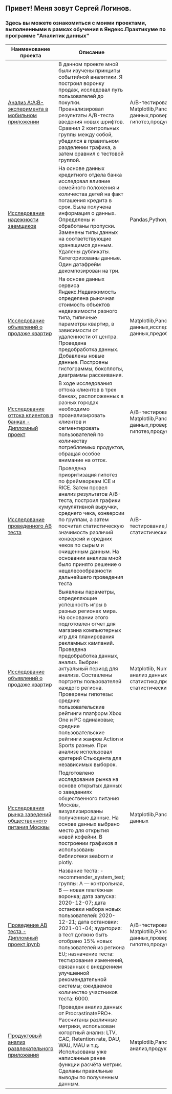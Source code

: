 ## Привет! Меня зовут Сергей Логинов.
### Здесь вы можете ознакомиться с моими проектами, выполненными в рамках обучения в Яндекс.Практикуме по программе "Аналитик данных" 

| Наименование проекта | Описание | Стек |
|---------------------|----------|------|
|[Анализ A:A:B-эксперимента в мобильном приложении](https://github.com/Loginovprojects/Yandex-Practicum-Projects-/tree/main/Анализ%20A:A:B-эксперимента%20в%20мобильном%20приложении)|  В данном проекте мной были изучены принципы событийной аналитики. Я построил воронку продаж, исследовал путь пользователей до покупки. Проанализировал результаты A/B-теста введения новых шрифтов. Сравнил 2 контрольных группы между собой, убедился в правильном разделении трафика, а затем сравнил с тестовой группой.      | A/B-тестирование, Matplotlib,Pandas,Plotly,Python,Seaborn,визуализация данных,проверка статистических гипотез,продуктовые метрики,событийная аналитика|
| [Исследование надежности заемщиков](https://github.com/Loginovprojects/Yandex-Practicum-Projects-/tree/main/Исследование%20надежности%20заемщиков) | На основе данных кредитного отдела банка исследовал влияние семейного положения и количества детей на факт погашения кредита в срок. Была получена информация о данных. Определены и обработаны пропуски. Заменены типы данных на соответствующие хранящимся данным. Удалены дубликаты. Категоризованы данные. Один датафрейм декомпозирован на три.| Pandas,Python,предобработка данных |
|[Исследование объявлений о продаже квартир](https://github.com/Loginovprojects/Yandex-Practicum-Projects-/tree/main/Исследование%20объявлений%20о%20продаже%20квартир)| На основе данных сервиса Яндекс.Недвижимость определена рыночная стоимость объектов недвижимости разного типа, типичные параметры квартир, в зависимости от удаленности от центра. Проведена предобработка данных. Добавлены новые данные. Построены гистограммы, боксплоты, диаграммы рассеивания. | Matplotlib,Pandas,Python,визуализация данных,исследовательский анализ данных,предобработка данных |
|[Исследование оттока клиентов в банках - Дипломный проект](https://github.com/Loginovprojects/Yandex-Practicum-Projects-/tree/main/Исследование%20оттока%20клиентов%20в%20банках%20-%20Дипломный%20проект)| В ходе исследования оттока клиентов в трех банках, расположенных в разных городах необходимо проанализировать клиентов и сегментировать пользователей по количеству потребляемых продуктов, обращая особое внимание на отток.| A/B-тестирование, Matplotlib,Pandas,Plotly,Python,Seaborn,визуализация данных,проверка статистических гипотез,продуктовые метрики,событийная аналитика |
|[Исследование проведенного AB теста](https://github.com/Loginovprojects/Yandex-Practicum-Projects-/tree/main/Исследование%20проведенного%20AB%20теста)| Проведена приоритизация гипотез по фреймворкам ICE и RICE. Затем провел анализ результатов A/B-теста, построил графики кумулятивной выручки, среднего чека, конверсии по группам, а затем посчитал статистическую значимость различий конверсий и средних чеков по сырым и очищенным данным. На основании анализа мной было принято решение о нецелесообразности дальнейшего проведения теста | A/B-тестирование,Matplotlib,Pandas,Python,SciPy,проверка статистических гипотез |
| [Исследование объявлений о продаже квартир](https://github.com/Loginovprojects/Yandex-Practicum-Projects-/tree/main/Исследование%20объявлений%20о%20продаже%20квартир) | Выявлены параметры, определяющие успешность игры в разных регионах мира. На основании этого подготовлен отчет для магазина компьютерных игр для планирования рекламных кампаний. Проведена предобработка данных, анализ. Выбран актуальный период для анализа. Составлены портреты пользователей каждого региона. Проверены гипотезы: средние пользовательские рейтинги платформ Xbox One и PC одинаковые; средние пользовательские рейтинги жанров Action и Sports разные. При анализе использовал критерий Стьюдента для независимых выборок. | Matplotlib, NumPy,Pandas,Python,исследовательский анализ данных,описательная статистика,предобработка данных,проверка статистических гипотез|
|[Исследования рынка заведений общественного питания Москвы](https://github.com/Loginovprojects/Yandex-Practicum-Projects-/tree/main/Исследования%20рынка%20заведений%20общественного%20питания%20Москвы)| Подготовлено исследование рынка на основе открытых данных о заведениях общественного питания Москвы, визуализированы полученные данные. На основе данных выбрано место для открытия новой кофейни. В построении графиков я использованы библиотеки seaborn и plotly. | Matplotlib,Pandas,Plotly,Python,Seaborn,визуализация данных |
| [Проведение AB теста - Дипломный проект ipynb](https://github.com/Loginovprojects/Yandex-Practicum-Projects-/tree/main/Проведение%20AB%20теста%20-%20Дипломный%20проект%20ipynb)| Название теста: - recommender_system_test; группы: А — контрольная, B — новая платёжная воронка; дата запуска: 2020-12-07; дата остановки набора новых пользователей: 2020-12-21; дата остановки: 2021-01-04; аудитория: в тест должно быть отобрано 15% новых пользователей из региона EU; назначение теста: тестирование изменений, связанных с внедрением улучшенной рекомендательной системы; ожидаемое количество участников теста: 6000. | A/B-тестирование, Matplotlib,Pandas,Plotly,Python,Seaborn,визуализация данных,проверка статистических гипотез,продуктовые метрики,событийная аналитика |
|[Продуктовый анализ развлекательного приложения](https://github.com/Loginovprojects/Yandex-Practicum-Projects-/tree/main/Продуктовый%20анализ%20развлекательного%20приложения)| Проведен анализ данных от ProcrastinatePRO+. Рассчитаны различные метрики, использован когортный анализ: LTV, CAC, Retention rate, DAU, WAU, MAU и т.д. Использованы уже написанные ранее функции расчёта метрик. Сделаны правильные выводы по полученным данным. | Matplotlib,Pandas,Python,Seaborn,когортный анализ,продуктовые метрики,юнит-экономика |
